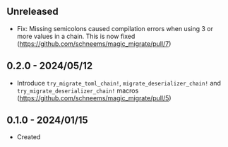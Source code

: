 ## Unreleased

- Fix: Missing semicolons caused compilation errors when using 3 or more values in a chain. This is now fixed (https://github.com/schneems/magic_migrate/pull/7)

## 0.2.0 - 2024/05/12

- Introduce `try_migrate_toml_chain!`, `migrate_deserializer_chain!` and `try_migrate_deserializer_chain!` macros (https://github.com/schneems/magic_migrate/pull/5)

## 0.1.0 - 2024/01/15

- Created

